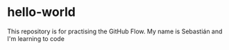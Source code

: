 # hello-world
This repository is for practising the GitHub Flow.
My name is Sebastián and I'm learning to code
